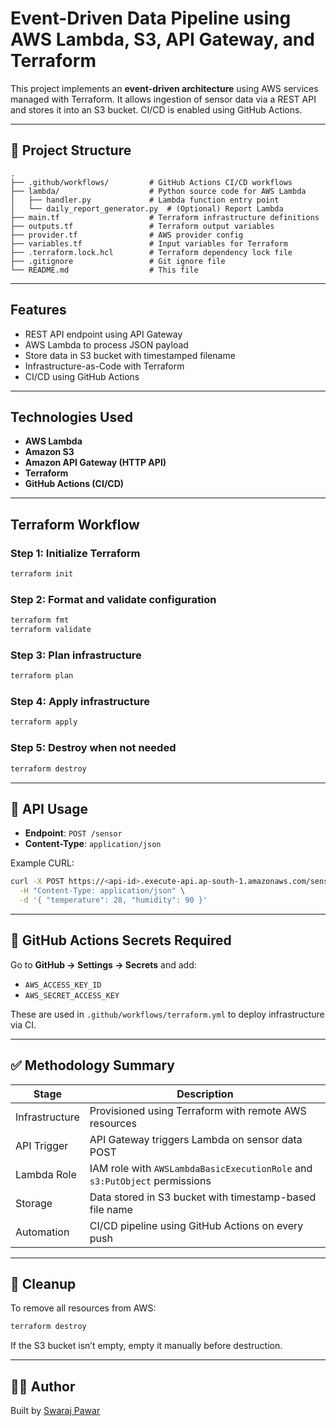 
# Event-Driven Data Pipeline using AWS Lambda, S3, API Gateway, and Terraform

This project implements an **event-driven architecture** using AWS services managed with Terraform. It allows ingestion of sensor data via a REST API and stores it into an S3 bucket. CI/CD is enabled using GitHub Actions.

---

## 📁 Project Structure

```
.
├── .github/workflows/         # GitHub Actions CI/CD workflows
├── lambda/                    # Python source code for AWS Lambda
│   ├── handler.py             # Lambda function entry point
│   └── daily_report_generator.py  # (Optional) Report Lambda
├── main.tf                    # Terraform infrastructure definitions
├── outputs.tf                 # Terraform output variables
├── provider.tf                # AWS provider config
├── variables.tf               # Input variables for Terraform
├── .terraform.lock.hcl        # Terraform dependency lock file
├── .gitignore                 # Git ignore file
└── README.md                  # This file
```

---

##  Features

- REST API endpoint using API Gateway
- AWS Lambda to process JSON payload
- Store data in S3 bucket with timestamped filename
- Infrastructure-as-Code with Terraform
- CI/CD using GitHub Actions

---

## Technologies Used

- **AWS Lambda**
- **Amazon S3**
- **Amazon API Gateway (HTTP API)**
- **Terraform**
- **GitHub Actions (CI/CD)**

---

##  Terraform Workflow

### Step 1: Initialize Terraform
```bash
terraform init
```

### Step 2: Format and validate configuration
```bash
terraform fmt
terraform validate
```

### Step 3: Plan infrastructure
```bash
terraform plan
```

### Step 4: Apply infrastructure
```bash
terraform apply
```

### Step 5: Destroy when not needed
```bash
terraform destroy
```

---

## 🔄 API Usage

- **Endpoint**: `POST /sensor`
- **Content-Type**: `application/json`

Example CURL:
```bash
curl -X POST https://<api-id>.execute-api.ap-south-1.amazonaws.com/sensor \
  -H "Content-Type: application/json" \
  -d '{ "temperature": 28, "humidity": 90 }'
```

---

## 🔐 GitHub Actions Secrets Required

Go to **GitHub → Settings → Secrets** and add:
- `AWS_ACCESS_KEY_ID`
- `AWS_SECRET_ACCESS_KEY`

These are used in `.github/workflows/terraform.yml` to deploy infrastructure via CI.

---

## ✅ Methodology Summary

| Stage       | Description                                                                 |
|-------------|-----------------------------------------------------------------------------|
| Infrastructure | Provisioned using Terraform with remote AWS resources                    |
| API Trigger | API Gateway triggers Lambda on sensor data POST                             |
| Lambda Role | IAM role with `AWSLambdaBasicExecutionRole` and `s3:PutObject` permissions |
| Storage     | Data stored in S3 bucket with timestamp-based file name                     |
| Automation  | CI/CD pipeline using GitHub Actions on every push                           |

---

## 🧹 Cleanup

To remove all resources from AWS:

```bash
terraform destroy
```

If the S3 bucket isn’t empty, empty it manually before destruction.

---

## 👨‍💻 Author

Built by [Swaraj Pawar](https://github.com/SnakeyEye497)
